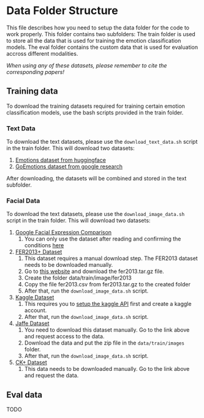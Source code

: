 # Data Folder Structure

This file describes how you need to setup the data folder for the code to work properly.
This folder contains two subfolders:
The train folder is used to store all the data that is used for training the emotion classification models.
The eval folder contains the custom data that is used for evaluation accross different modalities.

*When using any of these datasets, please remember to cite the corresponding papers!*

## Training data
To download the training datasets required for training certain emotion classification models,
use the bash scripts provided in the train folder.

### Text Data
To download the text datasets, please use the `download_text_data.sh` script in the train folder.
This will download two datasets:
1. [Emotions dataset from huggingface](https://huggingface.co/datasets/emotion)
2. [GoEmotions dataset from google research](https://github.com/google-research/google-research/tree/master/goemotions)

After downloading, the datasets will be combined and stored in the text subfolder.

### Facial Data
To download the text datasets, please use the `download_image_data.sh` script in the train folder.
This will download two datasets:
1. [Google Facial Expression Comparison](https://research.google/tools/datasets/google-facial-expression/)
   1. You can only use the dataset after reading and confirming the conditions [here](https://research.google/tools/datasets/google-facial-expression/)
2. [FER2013+ Dataset](https://github.com/microsoft/FERPlus)
   1. This dataset requires a manual download step. The FER2013 dataset needs to be downloaded manually.
   2. Go to [this website](https://www.kaggle.com/c/challenges-in-representation-learning-facial-expression-recognition-challenge/data) and download the fer2013.tar.gz file.
   3. Create the folder data/train/image/fer2013
   4. Copy the file fer2013.csv from fer2013.tar.gz to the created folder
   5. After that, run the `download_image_data.sh` script.
3. [Kaggle Dataset](https://www.kaggle.com/datasets/jonathanoheix/face-expression-recognition-dataset)
   1. This requires you to [setup the kaggle API](https://www.kaggle.com/docs/api) first and create a kaggle account.
   2. After that, run the `download_image_data.sh` script.
4. [Jaffe Dataset](https://zenodo.org/record/3451524#.YlRNsTzb1H4)
   1. You need to download this dataset manually. Go to the link above and request access to the data.
   2. Download the data and put the zip file in the `data/train/images` folder.
   3. After that, run the `download_image_data.sh` script.
5. [CK+ Dataset](https://paperswithcode.com/dataset/ck)
   1. This data needs to be downloaded manually. Go to the link above and request the data.

## Eval data
TODO
